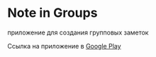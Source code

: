 # Note in Groups
приложение для создания групповых заметок

Ссылка на приложение в [Google Play](https://play.google.com/store/apps/details?id=com.micros.noteingroups)
